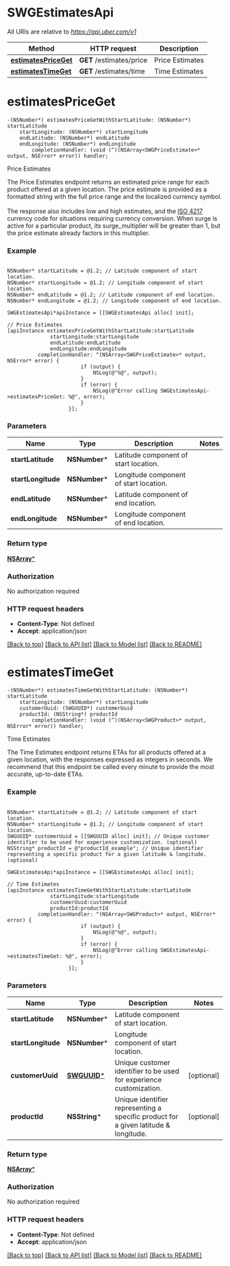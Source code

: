 # SWGEstimatesApi

All URIs are relative to *https://api.uber.com/v1*

Method | HTTP request | Description
------------- | ------------- | -------------
[**estimatesPriceGet**](SWGEstimatesApi.md#estimatespriceget) | **GET** /estimates/price | Price Estimates
[**estimatesTimeGet**](SWGEstimatesApi.md#estimatestimeget) | **GET** /estimates/time | Time Estimates


# **estimatesPriceGet**
```objc
-(NSNumber*) estimatesPriceGetWithStartLatitude: (NSNumber*) startLatitude
    startLongitude: (NSNumber*) startLongitude
    endLatitude: (NSNumber*) endLatitude
    endLongitude: (NSNumber*) endLongitude
        completionHandler: (void (^)(NSArray<SWGPriceEstimate>* output, NSError* error)) handler;
```

Price Estimates

The Price Estimates endpoint returns an estimated price range for each product offered at a given location. The price estimate is provided as a formatted string with the full price range and the localized currency symbol.<br><br>The response also includes low and high estimates, and the [ISO 4217](http://en.wikipedia.org/wiki/ISO_4217) currency code for situations requiring currency conversion. When surge is active for a particular product, its surge_multiplier will be greater than 1, but the price estimate already factors in this multiplier. 

### Example 
```objc

NSNumber* startLatitude = @1.2; // Latitude component of start location.
NSNumber* startLongitude = @1.2; // Longitude component of start location.
NSNumber* endLatitude = @1.2; // Latitude component of end location.
NSNumber* endLongitude = @1.2; // Longitude component of end location.

SWGEstimatesApi*apiInstance = [[SWGEstimatesApi alloc] init];

// Price Estimates
[apiInstance estimatesPriceGetWithStartLatitude:startLatitude
              startLongitude:startLongitude
              endLatitude:endLatitude
              endLongitude:endLongitude
          completionHandler: ^(NSArray<SWGPriceEstimate>* output, NSError* error) {
                        if (output) {
                            NSLog(@"%@", output);
                        }
                        if (error) {
                            NSLog(@"Error calling SWGEstimatesApi->estimatesPriceGet: %@", error);
                        }
                    }];
```

### Parameters

Name | Type | Description  | Notes
------------- | ------------- | ------------- | -------------
 **startLatitude** | **NSNumber***| Latitude component of start location. | 
 **startLongitude** | **NSNumber***| Longitude component of start location. | 
 **endLatitude** | **NSNumber***| Latitude component of end location. | 
 **endLongitude** | **NSNumber***| Longitude component of end location. | 

### Return type

[**NSArray<SWGPriceEstimate>***](SWGPriceEstimate.md)

### Authorization

No authorization required

### HTTP request headers

 - **Content-Type**: Not defined
 - **Accept**: application/json

[[Back to top]](#) [[Back to API list]](../README.md#documentation-for-api-endpoints) [[Back to Model list]](../README.md#documentation-for-models) [[Back to README]](../README.md)

# **estimatesTimeGet**
```objc
-(NSNumber*) estimatesTimeGetWithStartLatitude: (NSNumber*) startLatitude
    startLongitude: (NSNumber*) startLongitude
    customerUuid: (SWGUUID*) customerUuid
    productId: (NSString*) productId
        completionHandler: (void (^)(NSArray<SWGProduct>* output, NSError* error)) handler;
```

Time Estimates

The Time Estimates endpoint returns ETAs for all products offered at a given location, with the responses expressed as integers in seconds. We recommend that this endpoint be called every minute to provide the most accurate, up-to-date ETAs.

### Example 
```objc

NSNumber* startLatitude = @1.2; // Latitude component of start location.
NSNumber* startLongitude = @1.2; // Longitude component of start location.
SWGUUID* customerUuid = [[SWGUUID alloc] init]; // Unique customer identifier to be used for experience customization. (optional)
NSString* productId = @"productId_example"; // Unique identifier representing a specific product for a given latitude & longitude. (optional)

SWGEstimatesApi*apiInstance = [[SWGEstimatesApi alloc] init];

// Time Estimates
[apiInstance estimatesTimeGetWithStartLatitude:startLatitude
              startLongitude:startLongitude
              customerUuid:customerUuid
              productId:productId
          completionHandler: ^(NSArray<SWGProduct>* output, NSError* error) {
                        if (output) {
                            NSLog(@"%@", output);
                        }
                        if (error) {
                            NSLog(@"Error calling SWGEstimatesApi->estimatesTimeGet: %@", error);
                        }
                    }];
```

### Parameters

Name | Type | Description  | Notes
------------- | ------------- | ------------- | -------------
 **startLatitude** | **NSNumber***| Latitude component of start location. | 
 **startLongitude** | **NSNumber***| Longitude component of start location. | 
 **customerUuid** | [**SWGUUID***](.md)| Unique customer identifier to be used for experience customization. | [optional] 
 **productId** | **NSString***| Unique identifier representing a specific product for a given latitude &amp; longitude. | [optional] 

### Return type

[**NSArray<SWGProduct>***](SWGProduct.md)

### Authorization

No authorization required

### HTTP request headers

 - **Content-Type**: Not defined
 - **Accept**: application/json

[[Back to top]](#) [[Back to API list]](../README.md#documentation-for-api-endpoints) [[Back to Model list]](../README.md#documentation-for-models) [[Back to README]](../README.md)

